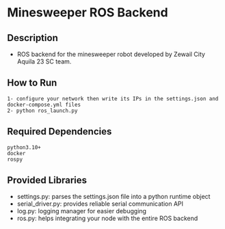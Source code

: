 # Minesweeper ROS Backend

## Description
- ROS backend for the minesweeper robot developed by Zewail City Aquila 23 SC team.

## How to Run
```
1- configure your network then write its IPs in the settings.json and docker-compose.yml files
2- python ros_launch.py
```

## Required Dependencies
```
python3.10+
docker
rospy
```

## Provided Libraries
- settings.py: parses the settings.json file into a python runtime object
- serial_driver.py: provides reliable serial communication API
- log.py: logging manager for easier debugging
- ros.py: helps integrating your node with the entire ROS backend